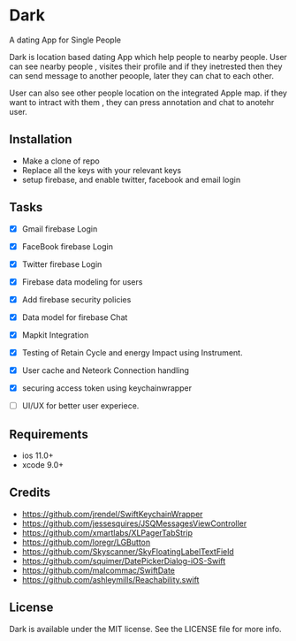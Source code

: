 # Dark
A dating App for Single People

Dark is location based dating App which help people to nearby people. User can see nearby people , visites their profile and if they inetrested then
they can send message to another peoople, later they can chat to each other.

User can also see other people location on the integrated Apple map. if they want to intract with them , they can press annotation and 
chat to anotehr user.

## Installation
- Make a clone of repo
- Replace all the keys with your relevant keys
- setup firebase, and enable twitter, facebook and email login


## Tasks

- [x] Gmail firebase Login
- [x] FaceBook firebase Login
- [x] Twitter firebase Login
- [x] Firebase data modeling for users
- [x] Add firebase security policies
- [x] Data model for firebase Chat
- [x] Mapkit Integration
- [x] Testing of Retain Cycle and energy Impact using Instrument.
- [x] User cache and Neteork Connection handling
- [x] securing access token using keychainwrapper
- [ ] UI/UX for better user experiece.




## Requirements
- ios 11.0+
- xcode 9.0+

## Credits
- https://github.com/jrendel/SwiftKeychainWrapper
- https://github.com/jessesquires/JSQMessagesViewController
- https://github.com/xmartlabs/XLPagerTabStrip
- https://github.com/loregr/LGButton
- https://github.com/Skyscanner/SkyFloatingLabelTextField
- https://github.com/squimer/DatePickerDialog-iOS-Swift
- https://github.com/malcommac/SwiftDate
- https://github.com/ashleymills/Reachability.swift



## License
Dark is available under the MIT license. See the LICENSE file for more info.

